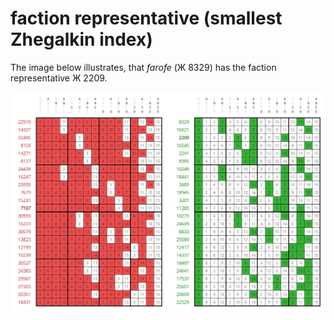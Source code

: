 # faction representative (smallest Zhegalkin index)

The image below illustrates, that _farofe_ (Ж 8329) has the faction representative Ж 2209.

<a href="https://commons.wikimedia.org/wiki/File:Faction_of_Zhe_8329.svg">
    <img src="_img/Faction_of_Zhe_8329.svg" width="1005px">
</a>
